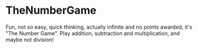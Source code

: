 # TheNumberGame
Fun, not so easy, quick thinking, actually infinite and no points awarded, it's "The Number Game". Play addition, subtraction and multiplication, and maybe not division!

